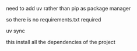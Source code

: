 need to add uv rather than pip as package manager 

so there is no requirements.txt required 

uv sync

this install all the dependencies of the project



